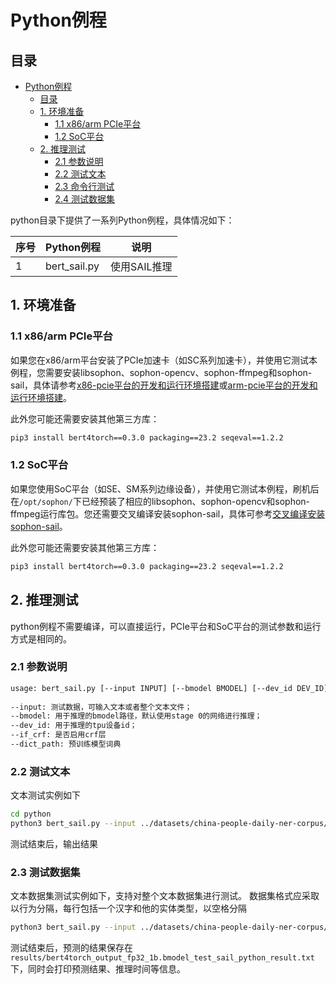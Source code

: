 # Python例程

## 目录

- [Python例程](#python例程)
  - [目录](#目录)
  - [1. 环境准备](#1-环境准备)
    - [1.1 x86/arm PCIe平台](#11-x86arm-pcie平台)
    - [1.2 SoC平台](#12-soc平台)
  - [2. 推理测试](#2-推理测试)
    - [2.1 参数说明](#21-参数说明)
    - [2.2 测试文本](#22-测试文本)
    - [2.3 命令行测试](#23-命令行测试)
    - [2.4 测试数据集](#24-测试数据集)

python目录下提供了一系列Python例程，具体情况如下：

| 序号 |  Python例程      | 说明                                |
| ---- | ---------------- | -----------------------------------  |
| 1    | bert_sail.py   | 使用SAIL推理 |

## 1. 环境准备
### 1.1 x86/arm PCIe平台

如果您在x86/arm平台安装了PCIe加速卡（如SC系列加速卡），并使用它测试本例程，您需要安装libsophon、sophon-opencv、sophon-ffmpeg和sophon-sail，具体请参考[x86-pcie平台的开发和运行环境搭建](../../../docs/Environment_Install_Guide.md#3-x86-pcie平台的开发和运行环境搭建)或[arm-pcie平台的开发和运行环境搭建](../../../docs/Environment_Install_Guide.md#5-arm-pcie平台的开发和运行环境搭建)。

此外您可能还需要安装其他第三方库：
```bash
pip3 install bert4torch==0.3.0 packaging==23.2 seqeval==1.2.2
```

### 1.2 SoC平台

如果您使用SoC平台（如SE、SM系列边缘设备），并使用它测试本例程，刷机后在`/opt/sophon/`下已经预装了相应的libsophon、sophon-opencv和sophon-ffmpeg运行库包。您还需要交叉编译安装sophon-sail，具体可参考[交叉编译安装sophon-sail](../../../docs/Environment_Install_Guide.md#42-交叉编译安装sophon-sail)。

此外您可能还需要安装其他第三方库：
```bash
pip3 install bert4torch==0.3.0 packaging==23.2 seqeval==1.2.2
```

## 2. 推理测试
python例程不需要编译，可以直接运行，PCIe平台和SoC平台的测试参数和运行方式是相同的。
### 2.1 参数说明
```bash
usage: bert_sail.py [--input INPUT] [--bmodel BMODEL] [--dev_id DEV_ID]
                     
--input: 测试数据，可输入文本或者整个文本文件；
--bmodel: 用于推理的bmodel路径，默认使用stage 0的网络进行推理；
--dev_id: 用于推理的tpu设备id；
--if_crf: 是否启用crf层
--dict_path: 预训练模型词典


```
### 2.2 测试文本
文本测试实例如下
```bash
cd python
python3 bert_sail.py --input ../datasets/china-people-daily-ner-corpus/test.txt --bmodel ../models/BM1684/bert4torch_output_fp32_1b.bmodel --dev_id 0 
```
测试结束后，输出结果

### 2.3 测试数据集
文本数据集测试实例如下，支持对整个文本数据集进行测试。
数据集格式应采取以行为分隔，每行包括一个汉字和他的实体类型，以空格分隔
```bash
python3 bert_sail.py --input ../datasets/china-people-daily-ner-corpus/example.test --bmodel ../models/BM1684/bert4torch_output_fp32_1b.bmodel --dev_id 0 
```
测试结束后，预测的结果保存在`results/bert4torch_output_fp32_1b.bmodel_test_sail_python_result.txt`下，同时会打印预测结果、推理时间等信息。


